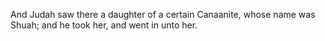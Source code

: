 And Judah saw there a daughter of a certain Canaanite, whose name was Shuah; and he took her, and went in unto her.
